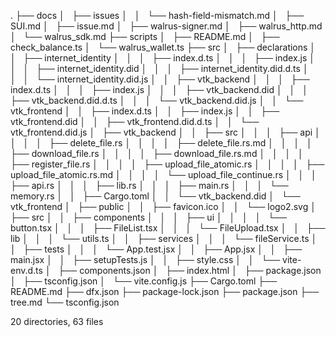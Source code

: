 .
├── docs
│   ├── issues
│   │   └── hash-field-mismatch.md
│   ├── SUI.md
│   ├── issue.md
│   ├── walrus-signer.md
│   ├── walrus_http.md
│   └── walrus_sdk.md
├── scripts
│   ├── README.md
│   ├── check_balance.ts
│   └── walrus_wallet.ts
├── src
│   ├── declarations
│   │   ├── internet_identity
│   │   │   ├── index.d.ts
│   │   │   ├── index.js
│   │   │   ├── internet_identity.did
│   │   │   ├── internet_identity.did.d.ts
│   │   │   └── internet_identity.did.js
│   │   ├── vtk_backend
│   │   │   ├── index.d.ts
│   │   │   ├── index.js
│   │   │   ├── vtk_backend.did
│   │   │   ├── vtk_backend.did.d.ts
│   │   │   └── vtk_backend.did.js
│   │   └── vtk_frontend
│   │       ├── index.d.ts
│   │       ├── index.js
│   │       ├── vtk_frontend.did
│   │       ├── vtk_frontend.did.d.ts
│   │       └── vtk_frontend.did.js
│   ├── vtk_backend
│   │   ├── src
│   │   │   ├── api
│   │   │   │   ├── delete_file.rs
│   │   │   │   ├── delete_file.rs.md
│   │   │   │   ├── download_file.rs
│   │   │   │   ├── download_file.rs.md
│   │   │   │   ├── register_file.rs
│   │   │   │   ├── upload_file_atomic.rs
│   │   │   │   ├── upload_file_atomic.rs.md
│   │   │   │   └── upload_file_continue.rs
│   │   │   ├── api.rs
│   │   │   ├── lib.rs
│   │   │   ├── main.rs
│   │   │   └── memory.rs
│   │   ├── Cargo.toml
│   │   └── vtk_backend.did
│   └── vtk_frontend
│       ├── public
│       │   ├── favicon.ico
│       │   └── logo2.svg
│       ├── src
│       │   ├── components
│       │   │   ├── ui
│       │   │   │   └── button.tsx
│       │   │   ├── FileList.tsx
│       │   │   └── FileUpload.tsx
│       │   ├── lib
│       │   │   └── utils.ts
│       │   ├── services
│       │   │   └── fileService.ts
│       │   ├── tests
│       │   │   └── App.test.jsx
│       │   ├── App.jsx
│       │   ├── main.jsx
│       │   ├── setupTests.js
│       │   ├── style.css
│       │   └── vite-env.d.ts
│       ├── components.json
│       ├── index.html
│       ├── package.json
│       ├── tsconfig.json
│       └── vite.config.js
├── Cargo.toml
├── README.md
├── dfx.json
├── package-lock.json
├── package.json
├── tree.md
└── tsconfig.json

20 directories, 63 files
